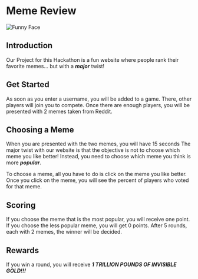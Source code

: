 # Meme Review 
![Funny Face](https://cdn.glitch.com/05042400-6fe0-4cb0-b587-cc229e4c26ea%2Ffavicon.ico?v=1598140484736)
## Introduction
Our Project for this Hackathon is a fun website where people rank their favorite memes... but with a ***major*** twist!  
## Get Started
As soon as you enter a username, you will be added to a game. There, other players will join you to compete. Once there are enough players, you will be presented with 2 memes taken from Reddit.
## Choosing a Meme
When you are presented with the two memes, you will have 15 seconds The major twist with our website is that the objective is not to choose which meme you like better! Instead, you need to choose which meme you think is more ***popular***.  
  
To choose a meme, all you have to do is click on the meme you like better. Once you click on the meme, you will see the percent of players who voted for that meme.  
## Scoring
If you choose the meme that is the most popular, you will receive one point. If you choose the less popular meme, you will get 0 points. After 5 rounds, each with 2 memes, the winner will be decided.
## Rewards
If you win a round, you will receive ***1 TRILLION POUNDS OF INVISIBLE GOLD!!!***